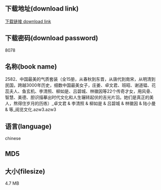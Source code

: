## 下载地址(download link)
[下载链接 download link](https://tutu365.netlify.app/?s=2582%E3%80%81%E4%B8%AD%E5%9B%BD%E6%9C%80%E7%BE%8E%E7%9A%84%E6%B0%94%E8%B4%A8%E5%A5%97%E8%A3%85%EF%BC%88%E5%85%A815%E5%86%8C%EF%BC%8C%E4%BB%8E%E6%98%A5%E7%A7%8B%E5%88%B0%E4%B8%9C%E6%99%8B%EF%BC%8C%E4%BB%8E%E5%94%90%E4%BB%A3%E5%88%B0%E5%8D%97%E5%AE%8B%EF%BC%8C%E4%BB%8E%E6%98%8E%E6%B8%85%E5%88%B0%E6%B0%91%E5%9B%BD%EF%BC%8C%E8%B7%A8%E8%B6%8A3000%E5%B9%B4%E5%8E%86%E5%8F%B2%EF%BC%8C%E7%BB%86%E6%95%B0%E4%B8%AD%E5%9B%BD%E6%9C%80%E7%BE%8E%E5%A5%B3%E5%AD%90%EF%BC%8C%E5%BA%84%E5%A7%9C%E3%80%81%E5%8D%93%E6%96%87%E5%90%9B%E3%80%81%E7%8F%AD%E6%98%AD%E3%80%81%E8%B0%A2%E9%81%93%E9%9F%AB%E3%80%81%E8%8A%B1%E8%95%8A%E5%A4%AB%E4%BA%BA%E3%80%81%E9%B1%BC%E7%8E%84%E6%9C%BA%E3%80%81%E6%9D%8E%E6%B8%85%E7%85%A7%E3%80%81%E6%9F%B3%E5%A6%82%E6%98%AF%E3%80%81%E5%90%95%E7%A2%A7%E5%9F%8E%E3%80%81%E6%9E%97%E5%BE%BD%E5%9B%A0%E7%AD%8922%E4%B8%AA%E4%BC%A0%E5%A5%87%E6%89%8D%E5%A5%B3%EF%BC%8C%E7%94%A8%E9%A3%8E%E9%AA%A8%E3%80%81%E6%99%BA%E6%85%A7%E3%80%81%E7%BE%8E%E5%BE%B7%E3%80%81%E8%83%86%E8%AF%86%E6%8F%8F%E6%91%B9%E5%87%BA%E6%97%B6%E4%BB%A3%E6%96%87%E5%8C%96%E5%92%8C%E4%BA%BA%E7%94%9F%E8%BE%97%E8%BD%AC%E8%B5%B7%E4%BC%8F%E7%9A%84%E5%90%89%E5%85%89%E7%89%87%E7%BE%BD%E3%80%82%E5%A5%B9%E4%BB%AC%E6%98%AF%E7%9C%9F%E6%AD%A3%E7%9A%84%E7%BE%8E%E4%BA%BA%EF%BC%8C%E7%86%AC%E5%BE%97%E4%BD%8F%E5%B2%81%E6%9C%88%E7%9A%84%E5%8E%86%E7%BB%83%EF%BC%89_%E5%8D%93%E6%96%87%E5%90%9B+%26+%E6%9D%8E%E6%B8%85%E7%85%A7+%26+%E6%9F%B3%E5%A6%82%E6%98%AF+%26+%E5%90%95%E7%A2%A7%E5%9F%8E+%26+%E6%9E%97%E5%BE%BD%E5%9B%A0+%26+%E9%99%86%E5%B0%8F%E6%9B%BC+%26+%E7%AD%89_%E9%98%85%E8%A7%88%E6%96%87%E5%8C%96.azw3)

## 下载密码(download password)
8078

## 名称(book name)
2582、中国最美的气质套装（全15册，从春秋到东晋，从唐代到南宋，从明清到民国，跨越3000年历史，细数中国最美女子，庄姜、卓文君、班昭、谢道韫、花蕊夫人、鱼玄机、李清照、柳如是、吕碧城、林徽因等22个传奇才女，用风骨、智慧、美德、胆识描摹出时代文化和人生辗转起伏的吉光片羽。她们是真正的美人，熬得住岁月的历练）_卓文君 & 李清照 & 柳如是 & 吕碧城 & 林徽因 & 陆小曼 & 等_阅览文化.azw3.azw3

## 语言(language)
chinese

## MD5


## 大小(filesize)
4.7 MB
